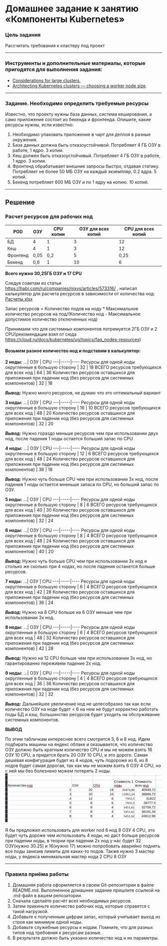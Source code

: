 # Домашнее задание к занятию «Компоненты Kubernetes»

### Цель задания

Рассчитать требования к кластеру под проект

------

### Инструменты и дополнительные материалы, которые пригодятся для выполнения задания:

- [Considerations for large clusters](https://kubernetes.io/docs/setup/best-practices/cluster-large/),
- [Architecting Kubernetes clusters — choosing a worker node size](https://learnk8s.io/kubernetes-node-size).

------

### Задание. Необходимо определить требуемые ресурсы
Известно, что проекту нужны база данных, система кеширования, а само приложение состоит из бекенда и фронтенда. Опишите, какие ресурсы нужны, если известно:

1. Необходимо упаковать приложение в чарт для деплоя в разные окружения. 
2. База данных должна быть отказоустойчивой. Потребляет 4 ГБ ОЗУ в работе, 1 ядро. 3 копии. 
3. Кеш должен быть отказоустойчивый. Потребляет 4 ГБ ОЗУ в работе, 1 ядро. 3 копии. 
4. Фронтенд обрабатывает внешние запросы быстро, отдавая статику. Потребляет не более 50 МБ ОЗУ на каждый экземпляр, 0.2 ядра. 5 копий. 
5. Бекенд потребляет 600 МБ ОЗУ и по 1 ядру на копию. 10 копий.

----
## Решение

### Расчет ресурсов для рабочих нод
POD | ОЗУ | CPU	копии | ОЗУ для всех копий | CPU для всех копий
----|-----|-----------|--------------------|-------------------
БД | 4 | 1 | 3 | 12 | 3
Кеш | 4 | 1 | 3 | 12 | 3
Фронтенд | 0,05 | 0,2 | 5 | 0,25 | 1
Бекенд | 0,6 | 1 | 10 | 6 | 10

**Всего нужно 30,25ГБ ОЗУ и 17 CPU** 

Следуя советам из статьи https://habr.com/ru/companies/nixys/articles/573316/ , написал калькулятор для расчета ресурсов в зависимости от количества нод:
[Расчеты.xlsx](Расчеты.xlsx)

Запас ресурсов = Количество подов на ноду * Максимальное количество ресурсов на под/(Количество нод - Максимальное допустимое количество отключенных нод)

Принимаем что для системных компонентов потремуется 2ГБ ОЗУ и 2 CPU(рекомендации взял от сюда https://cloud.ru/docs/kubernetes/ug/topics/faq_nodes-resources)

#### Возьмем разное количество нод и подставим в калькулятор:

**2 ноды:**
...| ОЗУ | CPU 
---|-----|----
Ресурсы для одной ноды округленные в большую сторону | 32 | 18
ВСЕГО ресурсов требующихся для всех нод | 64 | 36
Количество ресурсов оставшихся для приложения при падении нод (без ресурсов для системных компонентов) | 32 | 18

***Вывод:*** Нужно много ресурсов, не думаю что это оптимальный вариант


**3 ноды:**
...| ОЗУ | CPU 
---|-----|----
Ресурсы для одной ноды округленные в большую сторону | 16 | 10
ВСЕГО ресурсов требующихся для всех нод | 48 | 20
Количество ресурсов оставшихся для приложения при падении нод (без ресурсов для системных компонентов) | 32 | 20

***Вывод:*** Нужно гораздо меньше ресурсов чем при использовании двух нод, после падения 1 ноды остается больший запас по CPU


**4 ноды:**
...| ОЗУ | CPU 
---|-----|----
Ресурсы для одной ноды округленные в большую сторону | 12 | 6
ВСЕГО ресурсов требующихся для всех нод | 48 | 24
Количество ресурсов оставшихся для приложения при падении нод (без ресурсов для системных компонентов) | 36 | 18

***Вывод:*** Нужно чуть больше СPU чем при использовании 3х нод, после падения 1 ноды остается мненьше запаса по CPU, но больший запас по ОЗУ. 


**5 ноды:**
...| ОЗУ | CPU 
---|-----|----
Ресурсы для одной ноды округленные в большую сторону | 8 | 6
ВСЕГО ресурсов требующихся для всех нод | 40 | 30
Количество ресурсов оставшихся для приложения при падении нод (без ресурсов для системных компонентов) | 32 | 24


**6 ноды:**
...| ОЗУ | CPU 
---|-----|----
Ресурсы для одной ноды округленные в большую сторону | 8 | 4
ВСЕГО ресурсов требующихся для всех нод | 48 | 24
Количество ресурсов оставшихся для приложения при падении нод (без ресурсов для системных компонентов) | 40 | 20

***Вывод:*** Нужно чуть больше СPU чем при использовании 3х нод и столько же сколько при 4 нодах, но после падения останется больше ресурсов. 


**7 ноды:**
...| ОЗУ | CPU 
---|-----|----
Ресурсы для одной ноды округленные в большую сторону | 6 | 4
ВСЕГО ресурсов требующихся для всех нод | 42 | 28
Количество ресурсов оставшихся для приложения при падении нод (без ресурсов для системных компонентов) | 36 | 24

***Вывод:*** Нужно на 8 СPU больше на 6 ОЗУ меньше чем при использовании 3х нод.


**8 ноды:**
...| ОЗУ | CPU 
---|-----|----
Ресурсы для одной ноды округленные в большую сторону | 6 | 4
ВСЕГО ресурсов требующихся для всех нод | 48 | 32
Количество ресурсов оставшихся для приложения при падении нод (без ресурсов для системных компонентов) | 42 | 28

***Вывод:*** Нужно на 12 СPU больше чем при использовании 3х нод, но гарантированно переживем падение 2х нод.

**9 ноды:**
...| ОЗУ | CPU 
---|-----|----
Ресурсы для одной ноды округленные в большую сторону | 4 | 4
ВСЕГО ресурсов требующихся для всех нод | 36 | 36
Количество ресурсов оставшихся для приложения при падении нод (без ресурсов для системных компонентов) | 32 | 32

***Вывод:*** Дальнейшее увеличение нод не целесобразно так как если количество ОЗУ на ноде будет < 6 на нем не будут корректно работать поды БД и кэш, большинство ресурсов будет уходить на обслуживание системных компонентов.





**ВЫВОД** 

По этим табличкам интереснее всего смотрится 3, 6 и 8 нод. 
Идем подбирать машины на яндекс облаке и оказывается, что количество ОЗУ должно быть кратным количество CPU и мы не можем взять 16 ОЗУ 10 CPU, а придется брать 20 ОЗУ 10 CPU, и это дорого. Самая дешевая конфигурация будет из 4 нодов, чуть подороже из 6, из 8 нодов будет самая дорогая, так как мы не можем взять 6 ОЗУ 4 CPU, но с ней мы без болезнено можем потерять 2 ноды.
![](1.png)

Я бы предложил использовать для worker nod 6 нод 8 ОЗУ 4 CPU, это будет чуть дороже чем использовать 4 ноды, но даст больше ресурсов при падении ноды, в теории при падении 2х нод у нас будет 32 ОЗУ(нужно 30.25) и 16(нужно 17) можно попробовать аварийно поднять все поды занизив лимиты для каких-то подов.
Также нужно 3 мастер ноды, у яндекса минимальная мастер нода 2 CPU 8 ОЗУ

----

### Правила приёма работы

1. Домашняя работа оформляется в своем Git-репозитории в файле README.md. Выполненное домашнее задание пришлите ссылкой на .md-файл в вашем репозитории.
2. Сначала сделайте расчёт всех необходимых ресурсов.
3. Затем прикиньте количество рабочих нод, которые справятся с такой нагрузкой.
4. Добавьте к полученным цифрам запас, который учитывает выход из строя как минимум одной ноды. 
5. Добавьте служебные ресурсы к нодам. Помните, что для разных типов нод требовния к ресурсам разные. 
6. В результате должно быть указано количество нод и их параметры.

